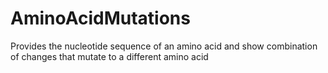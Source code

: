 # AminoAcidMutations

Provides the nucleotide sequence of an amino acid and show combination of changes that mutate to a different amino acid
